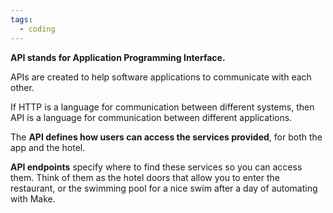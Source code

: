 ```yaml
---
tags:
  - coding
---
```

**API stands for Application Programming Interface.**

APIs are created to help software applications to communicate with each other.

If HTTP is a language for communication between different systems, then API is a language for communication between different applications.


The **API defines how users can access the services provided**, for both the app and the hotel.

**API endpoints** specify where to find these services so you can access them. Think of them as the hotel doors that allow you to enter the restaurant, or the swimming pool for a nice swim after a day of automating with Make.